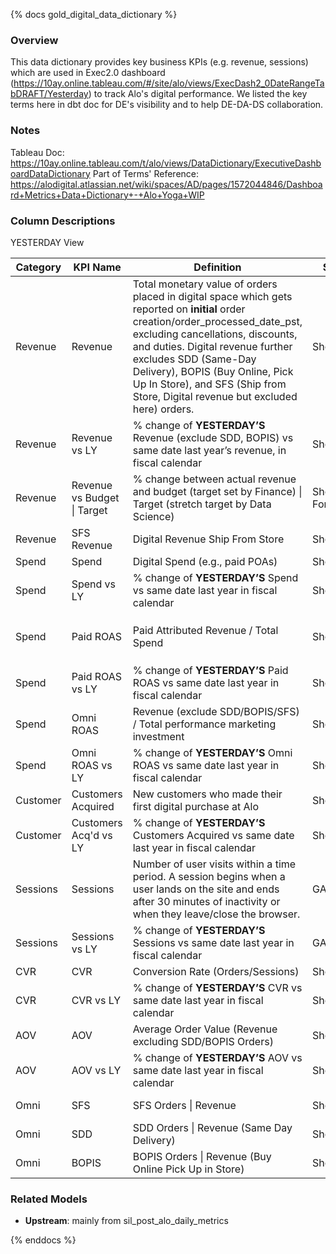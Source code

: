 {% docs gold_digital_data_dictionary %}

### Overview
This data dictionary provides key business KPIs (e.g. revenue, sessions) which are used in Exec2.0 dashboard (https://10ay.online.tableau.com/#/site/alo/views/ExecDash2_0DateRangeTabDRAFT/Yesterday) to track Alo's digital performance. We listed the key terms here in dbt doc for DE's visibility and to help DE-DA-DS collaboration.

### Notes
Tableau Doc: https://10ay.online.tableau.com/t/alo/views/DataDictionary/ExecutiveDashboardDataDictionary
Part of Terms' Reference: https://alodigital.atlassian.net/wiki/spaces/AD/pages/1572044846/Dashboard+Metrics+Data+Dictionary+-+Alo+Yoga+WIP


### Column Descriptions

YESTERDAY View

| Category | KPI Name | Definition | Source | Original Name | Table |
|---|---|---|---|---|---|
| Revenue | Revenue | Total monetary value of orders placed in digital space which gets reported on **initial** order creation/order_processed_date_pst, excluding cancellations, discounts, and duties. Digital revenue further excludes SDD (Same-Day Delivery), BOPIS (Buy Online, Pick Up In Store), and SFS (Ship from Store, Digital revenue but excluded here) orders. | Shopify | revenue_less_sfs | `sil_post_alo_daily_metrics` |
| Revenue | Revenue vs LY | % change of **YESTERDAY’S** Revenue (exclude SDD, BOPIS) vs same date last year’s revenue, in fiscal calendar | Shopify | revenue | `sil_post_alo_daily_metrics` |
| Revenue | Revenue vs Budget \| Target | % change between actual revenue and budget (target set by Finance) \| Target (stretch target by Data Science) | Shopify, Forecasting | target; stretch_target | `sil_post_alo_daily_metrics` |
| Revenue | SFS Revenue | Digital Revenue Ship From Store | Shopify | sfs_revenue | `sil_post_alo_daily_metrics` |
| Spend | Spend | Digital Spend (e.g., paid POAs) | Shopify | spend | `sil_post_alo_daily_metrics` |
| Spend | Spend vs LY | % change of **YESTERDAY’S** Spend vs same date last year in fiscal calendar | Shopify | spend | `sil_post_alo_daily_metrics` |
| Spend | Paid ROAS | Paid Attributed Revenue / Total Spend | Shopify | paid_roas | paid_revenue_adj from `silver.sil_ga4_last_click_performance_daily` and `silver.sil_post_channel_performance_daily_rollup` → later migrate to `sil_post_alo_daily_metrics` |
| Spend | Paid ROAS vs LY | % change of **YESTERDAY’S** Paid ROAS vs same date last year in fiscal calendar | Shopify | paid_roas | same as above |
| Spend | Omni ROAS | Revenue (exclude SDD/BOPIS/SFS) / Total performance marketing investment | Shopify | roas | `silver.sil_post_channel_performance_daily_rollup` |
| Spend | Omni ROAS vs LY | % change of **YESTERDAY’S** Omni ROAS vs same date last year in fiscal calendar | Shopify | roas | `sil_post_alo_daily_metrics` |
| Customer | Customers Acquired | New customers who made their first digital purchase at Alo | Shopify | new_customers | `sil_post_alo_daily_metrics` |
| Customer | Customers Acq'd vs LY | % change of **YESTERDAY’S** Customers Acquired vs same date last year in fiscal calendar | Shopify | new_customers | `sil_post_alo_daily_metrics` |
| Sessions | Sessions | Number of user visits within a time period. A session begins when a user lands on the site and ends after 30 minutes of inactivity or when they leave/close the browser. | GA | sessions | `sil_post_alo_daily_metrics` |
| Sessions | Sessions vs LY | % change of **YESTERDAY’S** Sessions vs same date last year in fiscal calendar | GA | sessions | `sil_post_alo_daily_metrics` |
| CVR | CVR | Conversion Rate (Orders/Sessions) | Shopify/GA | orders/sessions | `sil_post_alo_daily_metrics` |
| CVR | CVR vs LY | % change of **YESTERDAY’S** CVR vs same date last year in fiscal calendar | Shopify/GA | orders/sessions | `sil_post_alo_daily_metrics` |
| AOV | AOV | Average Order Value (Revenue excluding SDD/BOPIS Orders) | Shopify | revenue/orders | `sil_post_alo_daily_metrics` |
| AOV | AOV vs LY | % change of **YESTERDAY’S** AOV vs same date last year in fiscal calendar | Shopify | revenue/orders | `sil_post_alo_daily_metrics` |
| Omni | SFS | SFS Orders \| Revenue | Shopify | sfs_orders, sfs_revenue | `sil_post_alo_daily_metrics` |
| Omni | SDD | SDD Orders \| Revenue (Same Day Delivery) | Shopify | sdd_orders, sdd_revenue | `sil_post_alo_daily_metrics` |
| Omni | BOPIS | BOPIS Orders \| Revenue (Buy Online Pick Up in Store) | Shopify | bopis_orders, bopis_revenue | `sil_post_alo_daily_metrics` |




### Related Models
- **Upstream**: mainly from sil_post_alo_daily_metrics

{% enddocs %}
